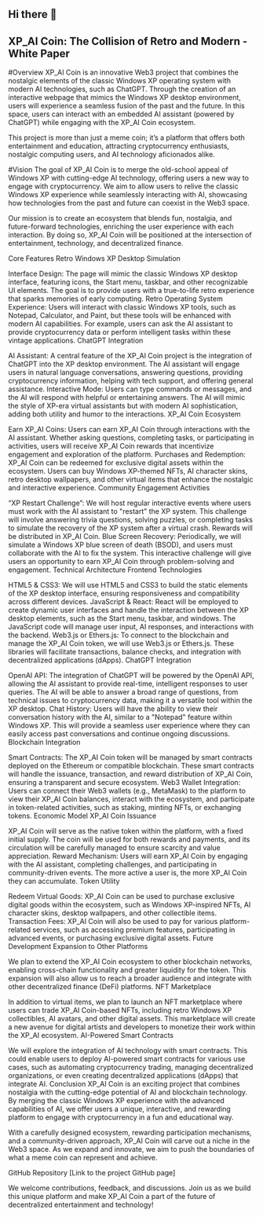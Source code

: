 ## Hi there 👋
## XP_AI Coin: The Collision of Retro and Modern - White Paper
#Overview
XP_AI Coin is an innovative Web3 project that combines the nostalgic elements of the classic Windows XP operating system with modern AI technologies, such as ChatGPT. Through the creation of an interactive webpage that mimics the Windows XP desktop environment, users will experience a seamless fusion of the past and the future. In this space, users can interact with an embedded AI assistant (powered by ChatGPT) while engaging with the XP_AI Coin ecosystem.

This project is more than just a meme coin; it’s a platform that offers both entertainment and education, attracting cryptocurrency enthusiasts, nostalgic computing users, and AI technology aficionados alike.

#Vision
The goal of XP_AI Coin is to merge the old-school appeal of Windows XP with cutting-edge AI technology, offering users a new way to engage with cryptocurrency. We aim to allow users to relive the classic Windows XP experience while seamlessly interacting with AI, showcasing how technologies from the past and future can coexist in the Web3 space.

Our mission is to create an ecosystem that blends fun, nostalgia, and future-forward technologies, enriching the user experience with each interaction. By doing so, XP_AI Coin will be positioned at the intersection of entertainment, technology, and decentralized finance.

Core Features
Retro Windows XP Desktop Simulation

Interface Design: The page will mimic the classic Windows XP desktop interface, featuring icons, the Start menu, taskbar, and other recognizable UI elements. The goal is to provide users with a true-to-life retro experience that sparks memories of early computing.
Retro Operating System Experience: Users will interact with classic Windows XP tools, such as Notepad, Calculator, and Paint, but these tools will be enhanced with modern AI capabilities. For example, users can ask the AI assistant to provide cryptocurrency data or perform intelligent tasks within these vintage applications.
ChatGPT Integration

AI Assistant: A central feature of the XP_AI Coin project is the integration of ChatGPT into the XP desktop environment. The AI assistant will engage users in natural language conversations, answering questions, providing cryptocurrency information, helping with tech support, and offering general assistance.
Interactive Mode: Users can type commands or messages, and the AI will respond with helpful or entertaining answers. The AI will mimic the style of XP-era virtual assistants but with modern AI sophistication, adding both utility and humor to the interactions.
XP_AI Coin Ecosystem

Earn XP_AI Coins: Users can earn XP_AI Coin through interactions with the AI assistant. Whether asking questions, completing tasks, or participating in activities, users will receive XP_AI Coin rewards that incentivize engagement and exploration of the platform.
Purchases and Redemption: XP_AI Coin can be redeemed for exclusive digital assets within the ecosystem. Users can buy Windows XP-themed NFTs, AI character skins, retro desktop wallpapers, and other virtual items that enhance the nostalgic and interactive experience.
Community Engagement Activities

“XP Restart Challenge”: We will host regular interactive events where users must work with the AI assistant to "restart" the XP system. This challenge will involve answering trivia questions, solving puzzles, or completing tasks to simulate the recovery of the XP system after a virtual crash. Rewards will be distributed in XP_AI Coin.
Blue Screen Recovery: Periodically, we will simulate a Windows XP blue screen of death (BSOD), and users must collaborate with the AI to fix the system. This interactive challenge will give users an opportunity to earn XP_AI Coin through problem-solving and engagement.
Technical Architecture
Frontend Technologies

HTML5 & CSS3: We will use HTML5 and CSS3 to build the static elements of the XP desktop interface, ensuring responsiveness and compatibility across different devices.
JavaScript & React: React will be employed to create dynamic user interfaces and handle the interaction between the XP desktop elements, such as the Start menu, taskbar, and windows. The JavaScript code will manage user input, AI responses, and interactions with the backend.
Web3.js or Ethers.js: To connect to the blockchain and manage the XP_AI Coin token, we will use Web3.js or Ethers.js. These libraries will facilitate transactions, balance checks, and integration with decentralized applications (dApps).
ChatGPT Integration

OpenAI API: The integration of ChatGPT will be powered by the OpenAI API, allowing the AI assistant to provide real-time, intelligent responses to user queries. The AI will be able to answer a broad range of questions, from technical issues to cryptocurrency data, making it a versatile tool within the XP desktop.
Chat History: Users will have the ability to view their conversation history with the AI, similar to a "Notepad" feature within Windows XP. This will provide a seamless user experience where they can easily access past conversations and continue ongoing discussions.
Blockchain Integration

Smart Contracts: The XP_AI Coin token will be managed by smart contracts deployed on the Ethereum or compatible blockchain. These smart contracts will handle the issuance, transaction, and reward distribution of XP_AI Coin, ensuring a transparent and secure ecosystem.
Web3 Wallet Integration: Users can connect their Web3 wallets (e.g., MetaMask) to the platform to view their XP_AI Coin balances, interact with the ecosystem, and participate in token-related activities, such as staking, minting NFTs, or exchanging tokens.
Economic Model
XP_AI Coin Issuance

XP_AI Coin will serve as the native token within the platform, with a fixed initial supply. The coin will be used for both rewards and payments, and its circulation will be carefully managed to ensure scarcity and value appreciation.
Reward Mechanism: Users will earn XP_AI Coin by engaging with the AI assistant, completing challenges, and participating in community-driven events. The more active a user is, the more XP_AI Coin they can accumulate.
Token Utility

Redeem Virtual Goods: XP_AI Coin can be used to purchase exclusive digital goods within the ecosystem, such as Windows XP-inspired NFTs, AI character skins, desktop wallpapers, and other collectible items.
Transaction Fees: XP_AI Coin will also be used to pay for various platform-related services, such as accessing premium features, participating in advanced events, or purchasing exclusive digital assets.
Future Development
Expansion to Other Platforms

We plan to extend the XP_AI Coin ecosystem to other blockchain networks, enabling cross-chain functionality and greater liquidity for the token. This expansion will also allow us to reach a broader audience and integrate with other decentralized finance (DeFi) platforms.
NFT Marketplace

In addition to virtual items, we plan to launch an NFT marketplace where users can trade XP_AI Coin-based NFTs, including retro Windows XP collectibles, AI avatars, and other digital assets. This marketplace will create a new avenue for digital artists and developers to monetize their work within the XP_AI ecosystem.
AI-Powered Smart Contracts

We will explore the integration of AI technology with smart contracts. This could enable users to deploy AI-powered smart contracts for various use cases, such as automating cryptocurrency trading, managing decentralized organizations, or even creating decentralized applications (dApps) that integrate AI.
Conclusion
XP_AI Coin is an exciting project that combines nostalgia with the cutting-edge potential of AI and blockchain technology. By merging the classic Windows XP experience with the advanced capabilities of AI, we offer users a unique, interactive, and rewarding platform to engage with cryptocurrency in a fun and educational way.

With a carefully designed ecosystem, rewarding participation mechanisms, and a community-driven approach, XP_AI Coin will carve out a niche in the Web3 space. As we expand and innovate, we aim to push the boundaries of what a meme coin can represent and achieve.

GitHub Repository
[Link to the project GitHub page]

We welcome contributions, feedback, and discussions. Join us as we build this unique platform and make XP_AI Coin a part of the future of decentralized entertainment and technology!
